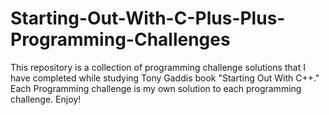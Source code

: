# Starting-Out-With-C-Plus-Plus-Programming-Challenges
This repository is a collection of programming challenge solutions that I have completed while studying Tony Gaddis book "Starting Out With C++." Each Programming challenge is my own solution to each programming challenge. Enjoy!
